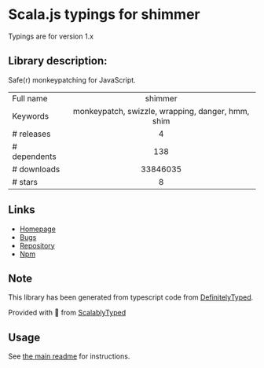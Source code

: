 
# Scala.js typings for shimmer

Typings are for version 1.x

## Library description:
Safe(r) monkeypatching for JavaScript.

|                    |                 |
| ------------------ | :-------------: |
| Full name          | shimmer |
| Keywords           | monkeypatch, swizzle, wrapping, danger, hmm, shim |
| # releases         | 4 |
| # dependents       | 138 |
| # downloads        | 33846035 |
| # stars            | 8 |

## Links
- [Homepage](https://github.com/othiym23/shimmer#readme)
- [Bugs](https://github.com/othiym23/shimmer/issues)
- [Repository](https://github.com/othiym23/shimmer)
- [Npm](https://www.npmjs.com/package/shimmer)
    


## Note
This library has been generated from typescript code from [DefinitelyTyped](https://definitelytyped.org).

Provided with :purple_heart: from [ScalablyTyped](https://github.com/oyvindberg/ScalablyTyped)

## Usage
See [the main readme](../../readme.md) for instructions.


